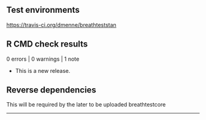 ## Test environments
https://travis-ci.org/dmenne/breathteststan


## R CMD check results

0 errors | 0 warnings | 1 note

* This is a new release.

## Reverse dependencies

This will be required by the later to be uploaded breathtestcore

---


